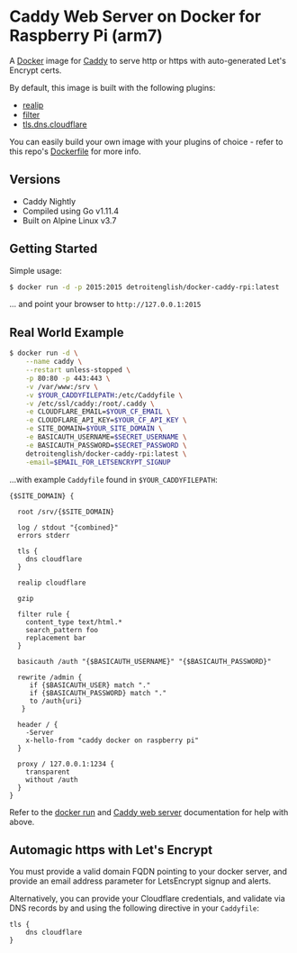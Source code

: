 # Caddy Web Server on Docker for Raspberry Pi (arm7)

A [Docker](http://docker.com) image for [Caddy](http://caddyserver.com) to serve
http or https with auto-generated Let's Encrypt certs.

By default, this image is built with the following plugins:
-  [realip](http://caddyserver.com/docs/realip)
-  [filter](http://caddyserver.com/docs/filter)
-  [tls.dns.cloudflare](https://caddyserver.com/docs/tls.dns.cloudflare)

You can easily build your own image with your plugins of choice - refer to this
repo's [Dockerfile](./Dockerfile) for more info.

## Versions
  - Caddy Nightly
  - Compiled using Go v1.11.4
  - Built on Alpine Linux v3.7

## Getting Started

Simple usage:

```sh
$ docker run -d -p 2015:2015 detroitenglish/docker-caddy-rpi:latest
```

... and point your browser to `http://127.0.0.1:2015`

## Real World Example

```sh
$ docker run -d \
    --name caddy \
    --restart unless-stopped \
    -p 80:80 -p 443:443 \
    -v /var/www:/srv \
    -v $YOUR_CADDYFILEPATH:/etc/Caddyfile \
    -v /etc/ssl/caddy:/root/.caddy \
    -e CLOUDFLARE_EMAIL=$YOUR_CF_EMAIL \
    -e CLOUDFLARE_API_KEY=$YOUR_CF_API_KEY \
    -e SITE_DOMAIN=$YOUR_SITE_DOMAIN \
    -e BASICAUTH_USERNAME=$SECRET_USERNAME \
    -e BASICAUTH_PASSWORD=$SECRET_PASSWORD \
    detroitenglish/docker-caddy-rpi:latest \
    -email=$EMAIL_FOR_LETSENCRYPT_SIGNUP
```

...with example `Caddyfile` found in `$YOUR_CADDYFILEPATH`:
```
{$SITE_DOMAIN} {

  root /srv/{$SITE_DOMAIN}

  log / stdout "{combined}"
  errors stderr

  tls {
    dns cloudflare
  }

  realip cloudflare

  gzip

  filter rule {
    content_type text/html.*
    search_pattern foo
    replacement bar
  }

  basicauth /auth "{$BASICAUTH_USERNAME}" "{$BASICAUTH_PASSWORD}"

  rewrite /admin {
     if {$BASICAUTH_USER} match "."
     if {$BASICAUTH_PASSWORD} match "."
     to /auth{uri}
   }

  header / {
    -Server
    x-hello-from "caddy docker on raspberry pi"
  }

  proxy / 127.0.0.1:1234 {
    transparent
    without /auth
  }
}
```

Refer to the [docker run](https://docs.docker.com/engine/reference/commandline/run/) and
[Caddy web server](https://caddyserver.com/docs) documentation for help with above.

## Automagic https with Let's Encrypt

You must provide a valid domain FQDN pointing to your docker server, and provide
an email address parameter for LetsEncrypt signup and alerts.

Alternatively, you can provide your Cloudflare credentials, and validate via DNS records
by and using the following directive in your `Caddyfile`:

```
tls {
    dns cloudflare
}
```
